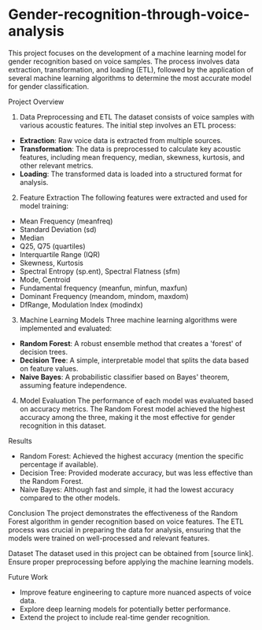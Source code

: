 # Gender-recognition-through-voice-analysis

This project focuses on the development of a machine learning model for gender recognition based on voice samples. The process involves data extraction, transformation, and loading (ETL), followed by the application of several machine learning algorithms to determine the most accurate model for gender classification.

Project Overview

1. Data Preprocessing and ETL
The dataset consists of voice samples with various acoustic features. The initial step involves an ETL process:
- **Extraction**: Raw voice data is extracted from multiple sources.
- **Transformation**: The data is preprocessed to calculate key acoustic features, including mean frequency, median, skewness, kurtosis, and other relevant metrics.
- **Loading**: The transformed data is loaded into a structured format for analysis.

2. Feature Extraction
The following features were extracted and used for model training:
- Mean Frequency (meanfreq)
- Standard Deviation (sd)
- Median
- Q25, Q75 (quartiles)
- Interquartile Range (IQR)
- Skewness, Kurtosis
- Spectral Entropy (sp.ent), Spectral Flatness (sfm)
- Mode, Centroid
- Fundamental frequency (meanfun, minfun, maxfun)
- Dominant Frequency (meandom, mindom, maxdom)
- DfRange, Modulation Index (modindx)

 3. Machine Learning Models
Three machine learning algorithms were implemented and evaluated:
- **Random Forest**: A robust ensemble method that creates a 'forest' of decision trees.
- **Decision Tree**: A simple, interpretable model that splits the data based on feature values.
- **Naive Bayes**: A probabilistic classifier based on Bayes' theorem, assuming feature independence.

 4. Model Evaluation
The performance of each model was evaluated based on accuracy metrics. The Random Forest model achieved the highest accuracy among the three, making it the most effective for gender recognition in this dataset.

 Results
- Random Forest: Achieved the highest accuracy (mention the specific percentage if available).
- Decision Tree: Provided moderate accuracy, but was less effective than the Random Forest.
- Naive Bayes: Although fast and simple, it had the lowest accuracy compared to the other models.

Conclusion
The project demonstrates the effectiveness of the Random Forest algorithm in gender recognition based on voice features. The ETL process was crucial in preparing the data for analysis, ensuring that the models were trained on well-processed and relevant features.

 Dataset
The dataset used in this project can be obtained from [source link]. Ensure proper preprocessing before applying the machine learning models.

 Future Work
- Improve feature engineering to capture more nuanced aspects of voice data.
- Explore deep learning models for potentially better performance.
- Extend the project to include real-time gender recognition.

